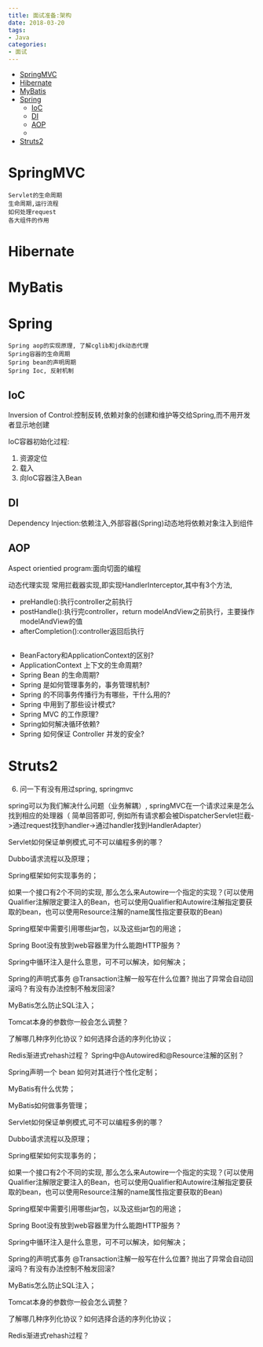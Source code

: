 ```yaml
---
title: 面试准备:架构
date: 2018-03-20
tags:
- Java
categories:
- 面试
---
```


<!-- TOC -->

- [SpringMVC](#springmvc)
- [Hibernate](#hibernate)
- [MyBatis](#mybatis)
- [Spring](#spring)
    - [IoC](#ioc)
    - [DI](#di)
    - [AOP](#aop)
    - [](#)
- [Struts2](#struts2)

<!-- /TOC -->

# SpringMVC

    Servlet的生命周期
    生命周期,运行流程
    如何处理request
    各大组件的作用

# Hibernate

# MyBatis

# Spring
    Spring aop的实现原理, 了解cglib和jdk动态代理
    Spring容器的生命周期
    Spring bean的声明周期
    Spring Ioc, 反射机制


## IoC

Inversion of Control:控制反转,依赖对象的创建和维护等交给Spring,而不用开发者显示地创建

IoC容器初始化过程:
1. 资源定位
2. 载入
3. 向IoC容器注入Bean

## DI

Dependency Injection:依赖注入,外部容器(Spring)动态地将依赖对象注入到组件


## AOP

Aspect orientied program:面向切面的编程

动态代理实现
常用拦截器实现,即实现HandlerInterceptor,其中有3个方法,

* preHandle():执行controller之前执行
* postHandle():执行完controller，return modelAndView之前执行，主要操作modelAndView的值
* afterCompletion():controller返回后执行

## 

* BeanFactory和ApplicationContext的区别?
* ApplicationContext 上下文的生命周期?
* Spring Bean 的生命周期?
* Spring 是如何管理事务的，事务管理机制?
* Spring 的不同事务传播行为有哪些，干什么用的?
* Spring 中用到了那些设计模式?
* Spring MVC 的工作原理?
* Spring如何解决循环依赖?
* Spring 如何保证 Controller 并发的安全?

# Struts2


6. 问一下有没有用过spring, springmvc

spring可以为我们解决什么问题（业务解耦）, springMVC在一个请求过来是怎么找到相应的处理器（
简单回答即可, 例如所有请求都会被DispatcherServlet拦截->通过request找到handler->通过handler找到HandlerAdapter）

Servlet如何保证单例模式,可不可以编程多例的哪？

Dubbo请求流程以及原理；

Spring框架如何实现事务的；

如果一个接⼝有2个不同的实现, 那么怎么来Autowire一个指定的实现？(可以使用Qualifier注解限定要注入的Bean，也可以使用Qualifier和Autowire注解指定要获取的bean，也可以使用Resource注解的name属性指定要获取的Bean)

Spring框架中需要引用哪些jar包，以及这些jar包的用途；

Spring Boot没有放到web容器⾥为什么能跑HTTP服务？

Spring中循环注入是什么意思，可不可以解决，如何解决；

Spring的声明式事务 @Transaction注解⼀般写在什么位置? 抛出了异常会⾃动回滚吗？有没有办法控制不触发回滚?

MyBatis怎么防止SQL注入；

Tomcat本身的参数你⼀般会怎么调整？

了解哪几种序列化协议？如何选择合适的序列化协议；

Redis渐进式rehash过程？
Spring中@Autowired和@Resource注解的区别？

Spring声明一个 bean 如何对其进行个性化定制；

MyBatis有什么优势；

MyBatis如何做事务管理；

Servlet如何保证单例模式,可不可以编程多例的哪？

Dubbo请求流程以及原理；

Spring框架如何实现事务的；

如果一个接⼝有2个不同的实现, 那么怎么来Autowire一个指定的实现？(可以使用Qualifier注解限定要注入的Bean，也可以使用Qualifier和Autowire注解指定要获取的bean，也可以使用Resource注解的name属性指定要获取的Bean)

Spring框架中需要引用哪些jar包，以及这些jar包的用途；

Spring Boot没有放到web容器⾥为什么能跑HTTP服务？

Spring中循环注入是什么意思，可不可以解决，如何解决；

Spring的声明式事务 @Transaction注解⼀般写在什么位置? 抛出了异常会⾃动回滚吗？有没有办法控制不触发回滚?

MyBatis怎么防止SQL注入；

Tomcat本身的参数你⼀般会怎么调整？

了解哪几种序列化协议？如何选择合适的序列化协议；

Redis渐进式rehash过程？